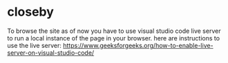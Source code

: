 # closeby

To browse the site as of now you have to use visual studio code live server to run a local instance of the page in your browser. 
here are instructions to use the live server: https://www.geeksforgeeks.org/how-to-enable-live-server-on-visual-studio-code/
